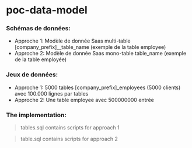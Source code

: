 # poc-data-model


### Schémas de données:
- Approche 1: Modèle de donnée Saas multi-table [company_prefix]__table_name (exemple de la table employee)
- Approche 2: Modèle de donnée Saas mono-table table_name (exemple de la table employée)

### Jeux de données:
- Approche 1:  5000 tables [company_prefix]_employees (5000 clients) avec 100.000 lignes par tables
- Approche 2: Une table employee avec 500000000 entrée

### The implementation:

>tables.sql contains scripts for approach 1
 
> table.sql contains scripts for approach 2

